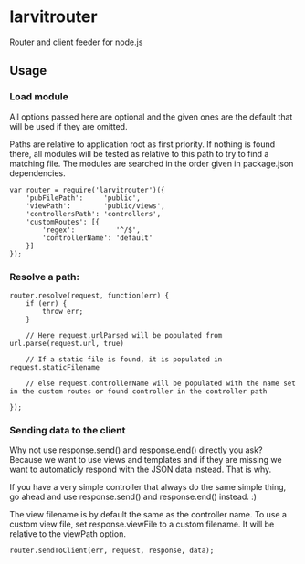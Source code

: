 # larvitrouter

Router and client feeder for node.js

## Usage

### Load module

All options passed here are optional and the given ones are the default that will be used if they are omitted.

Paths are relative to application root as first priority. If nothing is found there, all modules will be tested as relative to this path to try to find a matching file. The modules are searched in the order given in package.json dependencies.

    var router = require('larvitrouter')({
    	'pubFilePath':     'public',
    	'viewPath':        'public/views',
    	'controllersPath': 'controllers',
    	'customRoutes': [{
    		'regex':          '^/$',
    		'controllerName': 'default'
    	}]
    });

### Resolve a path:

    router.resolve(request, function(err) {
    	if (err) {
    		throw err;
    	}

    	// Here request.urlParsed will be populated from url.parse(request.url, true)

    	// If a static file is found, it is populated in request.staticFilename

    	// else request.controllerName will be populated with the name set in the custom routes or found controller in the controller path

    });

### Sending data to the client

Why not use response.send() and response.end() directly you ask? Because we want to use views and templates and if they are missing we want to automaticly respond with the JSON data instead. That is why.

If you have a very simple controller that always do the same simple thing, go ahead and use response.send() and response.end() instead. :)

The view filename is by default the same as the controller name. To use a custom view file, set response.viewFile to a custom filename. It will be relative to the viewPath option.

    router.sendToClient(err, request, response, data);